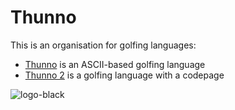 # Thunno

This is an organisation for golfing languages:

* [Thunno](https://github.com/Thunno/Thunno) is an ASCII-based golfing language
* [Thunno 2](https://github.com/Thunno/Thunno) is a golfing language with a codepage

![logo-black](https://i.stack.imgur.com/tyz50m.png)
